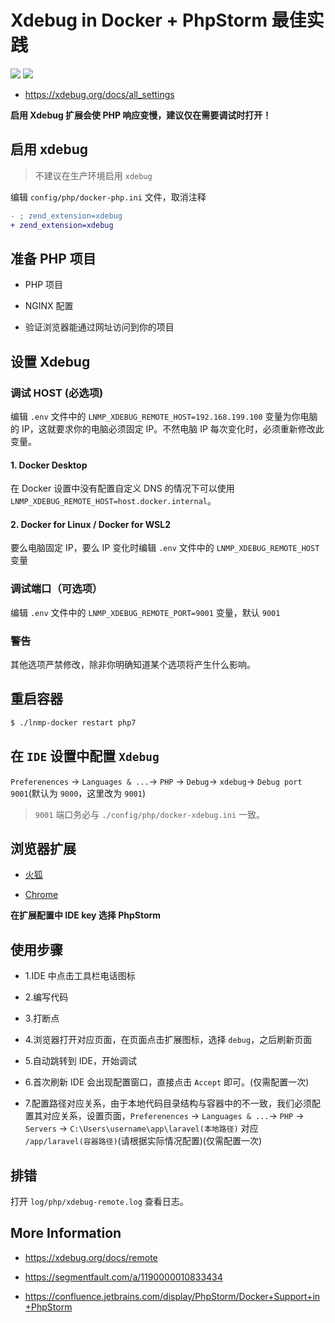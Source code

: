 # Xdebug in Docker + PhpStorm 最佳实践

[![](https://img.shields.io/badge/AD-%E8%85%BE%E8%AE%AF%E4%BA%91%E5%AE%B9%E5%99%A8%E6%9C%8D%E5%8A%A1-blue.svg)](https://cloud.tencent.com/redirect.php?redirect=10058&cps_key=3a5255852d5db99dcd5da4c72f05df61) [![](https://img.shields.io/badge/Support-%E8%85%BE%E8%AE%AF%E4%BA%91%E8%87%AA%E5%AA%92%E4%BD%93-brightgreen.svg)](https://cloud.tencent.com/developer/support-plan?invite_code=13vokmlse8afh)

* https://xdebug.org/docs/all_settings

**启用 Xdebug 扩展会使 PHP 响应变慢，建议仅在需要调试时打开！**

## 启用 xdebug

> 不建议在生产环境启用 `xdebug`

编辑 `config/php/docker-php.ini` 文件，取消注释

```diff
- ; zend_extension=xdebug
+ zend_extension=xdebug
```

## 准备 PHP 项目

* PHP 项目

* NGINX 配置

* 验证浏览器能通过网址访问到你的项目

## 设置 Xdebug

### 调试 HOST (必选项)

编辑 `.env` 文件中的 `LNMP_XDEBUG_REMOTE_HOST=192.168.199.100` 变量为你电脑的 IP，这就要求你的电脑必须固定 IP。不然电脑 IP 每次变化时，必须重新修改此变量。

#### 1. Docker Desktop

在 Docker 设置中没有配置自定义 DNS 的情况下可以使用 `LNMP_XDEBUG_REMOTE_HOST=host.docker.internal`。

#### 2. Docker for Linux / Docker for WSL2

要么电脑固定 IP，要么 IP 变化时编辑 `.env` 文件中的 `LNMP_XDEBUG_REMOTE_HOST` 变量

### 调试端口（可选项）

编辑 `.env` 文件中的 `LNMP_XDEBUG_REMOTE_PORT=9001` 变量，默认 `9001`

### 警告

其他选项严禁修改，除非你明确知道某个选项将产生什么影响。

## 重启容器

```bash
$ ./lnmp-docker restart php7
```

## 在 `IDE` 设置中配置 `Xdebug`

`Preferenences` -> `Languages & ...`-> `PHP` -> `Debug`-> `xdebug`-> `Debug port 9001`(默认为 `9000`，这里改为 `9001`)

> `9001` 端口务必与 `./config/php/docker-xdebug.ini` 一致。

## 浏览器扩展

* [火狐](https://github.com/BrianGilbert/xdebug-helper-for-firefox)

* [Chrome](https://github.com/mac-cain13/xdebug-helper-for-chrome)

**在扩展配置中 IDE key 选择 PhpStorm**

## 使用步骤

* 1.IDE 中点击工具栏电话图标

* 2.编写代码

* 3.打断点

* 4.浏览器打开对应页面，在页面点击扩展图标，选择 `debug`，之后刷新页面

* 5.自动跳转到 IDE，开始调试

* 6.首次刷新 IDE 会出现配置窗口，直接点击 `Accept` 即可。(仅需配置一次)

* 7.配置路径对应关系，由于本地代码目录结构与容器中的不一致，我们必须配置其对应关系，设置页面，`Preferenences` -> `Languages & ...`-> `PHP` -> `Servers` -> `C:\Users\username\app\laravel(本地路径)` 对应 `/app/laravel(容器路径)`(请根据实际情况配置)(仅需配置一次)

## 排错

打开 `log/php/xdebug-remote.log` 查看日志。

## More Information

* https://xdebug.org/docs/remote

* https://segmentfault.com/a/1190000010833434

* https://confluence.jetbrains.com/display/PhpStorm/Docker+Support+in+PhpStorm
